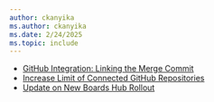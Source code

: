 ```yaml
---
author: ckanyika
ms.author: ckanyika
ms.date: 2/24/2025
ms.topic: include
---
```


- [GitHub Integration: Linking the Merge Commit](#github-integration-linking-the-merge-commit)
- [Increase Limit of Connected GitHub Repositories](#increase-limit-of-connected-github-repositories)
- [Update on New Boards Hub Rollout](#update-on-new-boards-hub-rollout)